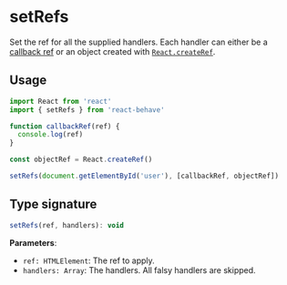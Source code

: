 # setRefs

Set the ref for all the supplied handlers.
Each handler can either be a [callback ref](https://reactjs.org/docs/refs-and-the-dom.html#callback-refs) or an object created with [`React.createRef`](https://reactjs.org/docs/react-api.html#reactcreateref).

## Usage

```js
import React from 'react'
import { setRefs } from 'react-behave'

function callbackRef(ref) {
  console.log(ref)
}

const objectRef = React.createRef()

setRefs(document.getElementById('user'), [callbackRef, objectRef])
```

## Type signature

```js
setRefs(ref, handlers): void
```

**Parameters**:

- `ref: HTMLElement`: The ref to apply.
- `handlers: Array`:
  The handlers.
  All falsy handlers are skipped.

